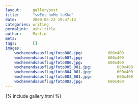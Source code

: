 ```yaml
---
layout:     gallerypost
title:      "swEet hoMe luKke"
date:       2009-05-23 19:47:13
categories: writing
permalink:  ash/:title
author:     Martin
meta:
tags:       []
images:
    wochenendsausflug/foto008.jpg:           600x400
    wochenendsausflug/foto007.jpg:           600x400
    wochenendsausflug/foto006.jpg:           600x400
    wochenendsausflug/foto005_001.jpg:           600x400
    wochenendsausflug/foto004_001.jpg:           600x400
    wochenendsausflug/foto003_001.jpg:           600x400
    wochenendsausflug/foto002.jpg:           600x400
---
```


{% include gallery.html %}

